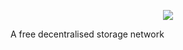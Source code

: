<p align="center">
  <img src="https://user-images.githubusercontent.com/85095943/155716302-912f3343-082d-491b-83a5-f1c382352e23.png")
</p>

A free decentralised storage network
